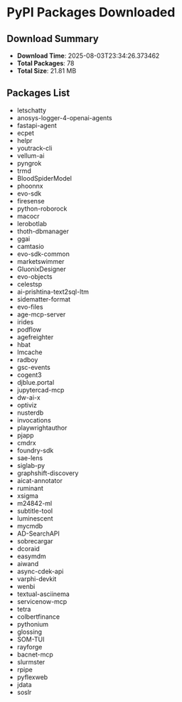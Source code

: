 # PyPI Packages Downloaded

## Download Summary
- **Download Time**: 2025-08-03T23:34:26.373462
- **Total Packages**: 78
- **Total Size**: 21.81 MB

## Packages List
- letschatty
- anosys-logger-4-openai-agents
- fastapi-agent
- ecpet
- helpr
- youtrack-cli
- vellum-ai
- pyngrok
- trmd
- BloodSpiderModel
- phoonnx
- evo-sdk
- firesense
- python-roborock
- macocr
- lerobotlab
- thoth-dbmanager
- ggai
- camtasio
- evo-sdk-common
- marketswimmer
- GluonixDesigner
- evo-objects
- celestsp
- ai-prishtina-text2sql-ltm
- sidematter-format
- evo-files
- age-mcp-server
- irides
- podflow
- agefreighter
- hbat
- lmcache
- radboy
- gsc-events
- cogent3
- djblue.portal
- jupytercad-mcp
- dw-ai-x
- optiviz
- nusterdb
- invocations
- playwrightauthor
- pjapp
- cmdrx
- foundry-sdk
- sae-lens
- siglab-py
- graphshift-discovery
- aicat-annotator
- ruminant
- xsigma
- m24842-ml
- subtitle-tool
- luminescent
- mycmdb
- AD-SearchAPI
- sobrecargar
- dcoraid
- easymdm
- aiwand
- async-cdek-api
- varphi-devkit
- wenbi
- textual-asciinema
- servicenow-mcp
- tetra
- colbertfinance
- pythonium
- glossing
- SOM-TUI
- rayforge
- bacnet-mcp
- slurmster
- rpipe
- pyflexweb
- jdata
- soslr
